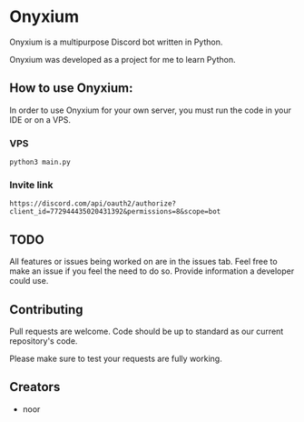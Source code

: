 # Onyxium

Onyxium is a multipurpose Discord bot written in Python.

Onyxium was developed as a project for me to learn Python.

## How to use Onyxium:
In order to use Onyxium for your own server, you must run the code in your IDE or on a VPS. 
### VPS

`
python3 main.py
`

### Invite link
`
https://discord.com/api/oauth2/authorize?client_id=772944435020431392&permissions=8&scope=bot
`

## TODO
All features or issues being worked on are in the issues tab.
Feel free to make an issue if you feel the need to do so.
Provide information a developer could use.

## Contributing
Pull requests are welcome. Code should be up to standard as our current repository's code.

Please make sure to test your requests are fully working.

## Creators
* noor